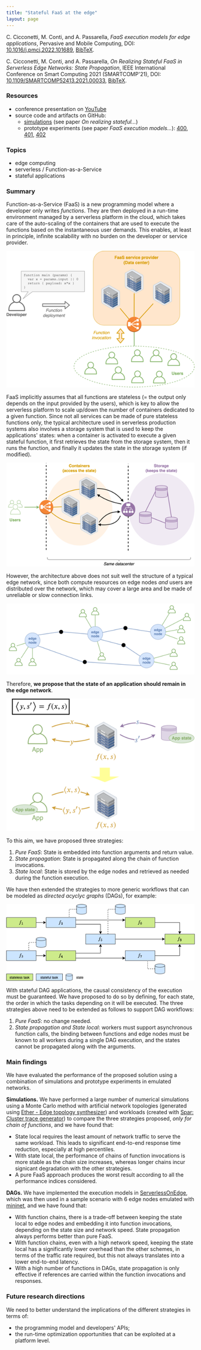```yaml
---
title: "Stateful FaaS at the edge"
layout: page
---
```


C. Cicconetti, M. Conti, and A. Passarella,
_FaaS execution models for edge applications_,
Pervasive and Mobile Computing,
DOI: [10.1016/j.pmcj.2022.101689](https://doi.org/10.1016/j.pmcj.2022.101689),
[BibTeX](bib/pmc2022faas.bib).

C. Cicconetti, M. Conti, and A. Passarella,
_On Realizing Stateful FaaS in Serverless Edge Networks: State Propagation_,
IEEE International Conference on Smart Computing 2021 (SMARTCOMP'21),
DOI: [10.1109/SMARTCOMP52413.2021.00033](https://doi.org/10.1109/SMARTCOMP52413.2021.00033),
[BibTeX](bib/smartcomp2021.bib).

### Resources

- conference presentation on [YouTube](https://youtu.be/gc1pQ56UMAA)
- source code and artifacts on GitHub:
  - [simulations](https://github.com/ccicconetti/serverlessonedge/tree/master/StateSim) (see paper _On realizing stateful..._)
  - prototype experiments (see paper _FaaS execution models..._): [400](https://github.com/ccicconetti/serverlessonedge/tree/master/experiments/400_Simple_function_chain), [401](https://github.com/ccicconetti/serverlessonedge/tree/master/experiments/401_Simple_function_dag), [402](https://github.com/ccicconetti/serverlessonedge/tree/master/experiments/402_Motivation_dag)

### Topics

- edge computing
- serverless / Function-as-a-Service
- stateful applications

### Summary

Function-as-a-Service (FaaS) is a new programming model where a developer only writes _functions_.
They are then deployed in a run-time environment managed by a serverless platform in the cloud, which takes care of the auto-scaling of the containers that are used to execute the functions based on the instantaneous user demands.
This enables, at least in principle, infinite scalability with no burden on the developer or service provider.

![](pictures/statefulfaas-1.png)

FaaS implicitly assumes that all functions are stateless (= the output only depends on the input provided by the users), which is key to allow the serverless platform to scale up/down the number of containers dedicated to a given function.
Since not all services can be made of pure stateless functions only, the typical architecture used in serverless production systems also involves a storage system that is used to keep the applications' states: when a container is activated to execute a given stateful function, it first retrieves the state from the storage system, then it runs the function, and finally it updates the state in the storage system (if modified).

![](pictures/statefulfaas-2.png)

However, the architecture above does not suit well the structure of a typical edge network, since both compute resources on edge nodes _and_ users are distributed over the network, which may cover a large area and be made of unreliable or slow connection links.

![](pictures/statefulfaas-3.png)

Therefore, **we propose that the state of an application should remain in the edge network**.

![](pictures/statefulfaas-4.png)

To this aim, we have proposed three strategies:

1. _Pure FaaS_: State is embedded into function arguments and return value.
2. _State propagation_: State is propagated along the chain of function invocations.
3. _State local_: State is stored by the edge nodes and retrieved as needed during the function execution.

We have then extended the strategies to more generic workflows that can be modeled as _directed acyclyc graphs_ (DAGs), for example:

![](pictures/statefulfaas-5.png)

With stateful DAG applications, the causal consistency of the execution must be guaranteed.
We have proposed to do so by defining, for each state, the order in which the tasks depending on it will be executed.
The three strategies above need to be extended as follows to support DAG workflows:

1. _Pure FaaS_: no change needed.
2. _State propagation and State local_: workers must support asynchronous function calls, the binding between functions and edge nodes must be known to all workers during a single DAG execution, and the states cannot be propagated along with the arguments.

### Main findings

We have evaluated the performance of the proposed solution using a combination of simulations and prototype experiments in emulated networks.

**Simulations.** We have performed a large number of numerical simulations using a Monte Carlo method with artificial network topologies (generated using [Ether - Edge topology synthesizer](https://github.com/edgerun/ether)) and workloads (created with [Spar: Cluster trace generator](https://github.com/All-less/trace-generator)) to compare the three strategies proposed, _only for chain of functions_, and we have found that:

- State local requires the least amount of network traffic to serve the same workload. This leads to significant end-to-end response time reduction, especially at high percentiles.
- With state local, the performance of chains of function invocations is more stable as the chain size increases, whereas longer chains incur signicant degradation with the other strategies.
- A pure FaaS approach produces the worst result according to all the performance indices considered.

**DAGs.** We have implemented the execution models in [ServerlessOnEdge](https://github.com/ccicconetti/serverlessonedge), which was then used in a sample scenario with 6 edge nodes emulated with [mininet](https//mininet.org/), and we have found that:

- With function chains, there is a trade-off between keeping the state local to edge nodes and embedding it into function invocations, depending on the state size and network speed. State propagation always performs better than pure FaaS.
- With function chains, even with a high network speed, keeping the state local has a significantly lower overhead than the other schemes, in terms of the traffic rate required, but this not always translates into a lower end-to-end latency.
- With a high number of functions in DAGs, state propagation is only effective if references are carried within the function invocations and responses.

### Future research directions

We need to better understand the implications of the different strategies in terms of:

- the programming model and developers' APIs;
- the run-time optimization opportunities that can be exploited at a platform level.
